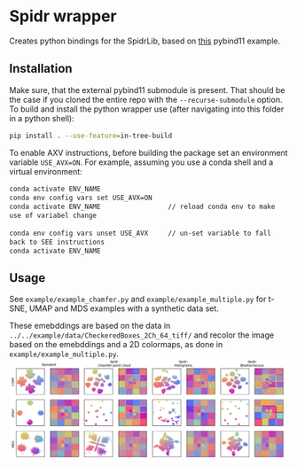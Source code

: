 # Spidr wrapper

Creates python bindings for the SpidrLib, based on [this](https://github.com/pybind/cmake_example) pybind11 example.

## Installation
Make sure, that the external pybind11 submodule is present. That should be the case if you cloned the entire repo with the `--recurse-submodule` option. To build and install the python wrapper use (after navigating into this folder in a python shell):

```bash
pip install . --use-feature=in-tree-build
```

To enable AXV instructions, before building the package set an environment variable `USE_AVX=ON`. For example, assuming you use a conda shell and a virtual environment:
```conda
conda activate ENV_NAME
conda env config vars set USE_AVX=ON
conda activate ENV_NAME                 // reload conda env to make use of variabel change

conda env config vars unset USE_AVX     // un-set variable to fall back to SEE instructions
conda activate ENV_NAME
```

## Usage

See `example/example_chamfer.py` and `example/example_multiple.py` for t-SNE, UMAP and MDS examples with a synthetic data set.

These emebddings are based on the data in  `../../example/data/CheckeredBoxes_2Ch_64_tiff/` and recolor the image based on the emebddings and a 2D colormaps, as done in `example/example_multiple.py`.
![Example: embeddings and re-colored data](example/example_multiple_embs.png)